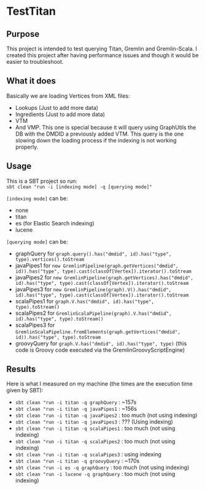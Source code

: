 TestTitan
=========

Purpose
-------
This project is intended to test querying Titan, Gremlin and Gremlin-Scala.
I created this project after having performance issues and though it would be easier to troubleshoot.

What it does
------------
Basically we are loading Vertices from XML files:

- Lookups (Just to add more data)
- Ingredients (Just to add more data)
- VTM
- And VMP. This one is special because it will query using GraphUtils the DB with the DMDID a previously added VTM. This query is the one slowing down the loading process if the indexing is not working properly.

Usage
-----
This is a SBT project so run:  
`sbt clean "run -i [indexing mode] -q [querying mode]"`

`[indexing mode]` can be:

- none
- titan
- es (for Elastic Search indexing)
- lucene
 
`[querying mode]` can be:

- graphQuery for `graph.query().has("dmdid", id).has("type", type).vertices().toStream`
- javaPipes1 for `new GremlinPipeline(graph.getVertices("dmdid", id)).has("type", type).cast(classOf[Vertex]).iterator().toStream`
- javaPipes2 for `new GremlinPipeline(graph.getVertices).has("dmdid", id).has("type", type).cast(classOf[Vertex]).iterator().toStream`
- javaPipes3 for `new GremlinPipeline(graph).V().has("dmdid", id).has("type", type).cast(classOf[Vertex]).iterator().toStream`
- scalaPipes1 for `graph.V.has("dmdid", id).has("type", type).toStream()`
- scalaPipes2 for `GremlinScalaPipeline(graph).V.has("dmdid", id).has("type", type).toStream()`
- scalaPipes3 for `GremlinScalaPipeline.fromElements(graph.getVertices("dmdid", id)).has("type", type).toStream`
- groovyQuery for `graph.V.has("dmdid", id).has("type", type)` (this code is Groovy code executed via the GremlinGroovyScriptEngine)

Results
-------
Here is what I measured on my machine (the times are the execution time given by SBT):

- `sbt clean "run -i titan -q graphQuery` : ~157s
- `sbt clean "run -i titan -q javaPipes1` : ~156s
- `sbt clean "run -i titan -q javaPipes2` : too much (not using indexing)
- `sbt clean "run -i titan -q javaPipes3` : ??? (Using indexing)
- `sbt clean "run -i titan -q scalaPipes1` : too much (not using indexing)
- `sbt clean "run -i titan -q scalaPipes2` : too much (not using indexing)
- `sbt clean "run -i titan -q scalaPipes3` : using indexing
- `sbt clean "run -i titan -q groovyQuery` : ~170s
- `sbt clean "run -i es -q graphQuery` : too much (not using indexing)
- `sbt clean "run -i lucene -q graphQuery` : too much (not using indexing)
